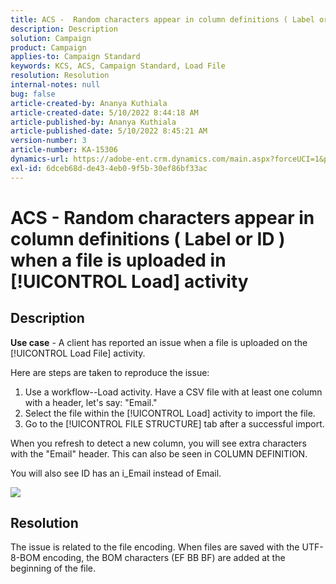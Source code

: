 ```yaml
---
title: ACS -  Random characters appear in column definitions ( Label or ID ) when a file is uploaded in [!UICONTROL Load] activity
description: Description
solution: Campaign
product: Campaign
applies-to: Campaign Standard
keywords: KCS, ACS, Campaign Standard, Load File
resolution: Resolution
internal-notes: null
bug: false
article-created-by: Ananya Kuthiala
article-created-date: 5/10/2022 8:44:18 AM
article-published-by: Ananya Kuthiala
article-published-date: 5/10/2022 8:45:21 AM
version-number: 3
article-number: KA-15306
dynamics-url: https://adobe-ent.crm.dynamics.com/main.aspx?forceUCI=1&pagetype=entityrecord&etn=knowledgearticle&id=a78c5d5b-3dd0-ec11-a7b5-0022480a8e40
exl-id: 6dceb68d-de43-4eb0-9f5b-30ef86bf33ac
---
```

# ACS -  Random characters appear in column definitions ( Label or ID ) when a file is uploaded in [!UICONTROL Load] activity

## Description


<b>Use case</b> - A client has reported an issue when a file is uploaded on the [!UICONTROL Load File] activity.

Here are steps are taken to reproduce the issue:

1. Use a workflow--Load activity.
Have a CSV file with at least one column with a header, let's say: "Email."
2. Select the file within the [!UICONTROL Load] activity to import the file.
3. Go to the [!UICONTROL FILE STRUCTURE] tab after a successful import.

When you refresh to detect a new column, you will see extra characters with the "Email" header.
This can also be seen in COLUMN DEFINITION.

You will also see ID has an i_Email instead of Email.

![](https://support.neolane.net/nl/jsp/previewFile.jsp?md5=0b4065125940743e01772361c3de7a42&amp;ext=png&amp;contentType=image/png&amp;fileName=Load%20File%20Screen%20shot.png&amp;__sessiontoken=___T6lIC6yifQm9PSg+71ewRkrmB1/tfKMdlN13lb9GkQA1d2ToxnddGEqJttAdN7IYNTQuGId1i+dlfO5r/nPKE5ad+kz0e8dAXoH4VqdvidxXXwq7EkJUIAIA)


## Resolution


The issue is related to the file encoding. When files are saved with the UTF-8-BOM encoding, the BOM characters (EF BB BF) are added at the beginning of the file.
